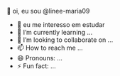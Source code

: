  👋 oi, eu sou @linee-maria09
- 👀 eu me interesso em estudar 
- 🌱 I’m currently learning ...
- 💞️ I’m looking to collaborate on ...
- 📫 How to reach me ...
- 😄 Pronouns: ...
- ⚡ Fun fact: ...

<!---
linee-maria09/linee-maria09 is- a ✨ special ✨ repository because its `README.md` (this file) appears on your GitHub profile.
You can click the Preview link to take a look at your changes.
--->
